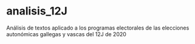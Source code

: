 # analisis_12J
Análisis de textos aplicado a los programas electorales de las elecciones autonómicas gallegas y vascas del 12J de 2020
